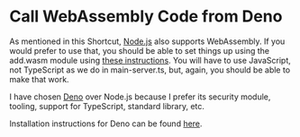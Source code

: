 # Call WebAssembly Code from Deno

As mentioned in this Shortcut, [Node.js](https://nodejs.org) also supports WebAssembly. If
you would prefer to use that, you should be able to set things up
using the add.wasm module using [these instructions](https://nodejs.org/en/learn/getting-started/nodejs-with-webassembly). You will have to use JavaScript, not
TypeScript as we do in main-server.ts, but, again, you should be able
to make that work.

I have chosen [Deno](https://deno.com) over Node.js because I prefer its security module,
tooling, support for TypeScript, standard library, etc.

Installation instructions for Deno can be found [here](https://docs.deno.com/runtime/manual/getting_started/installation).